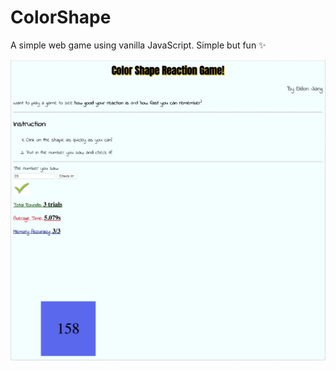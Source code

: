 # ColorShape
A simple web game using vanilla JavaScript. Simple but fun :sparkles:

![snapshot](https://github.com/Eldon-Jiang/ColorShape/blob/master/preview.jpg)
